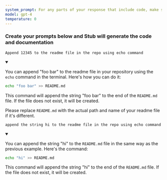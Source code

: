 ```yaml
---
system_prompt: For any parts of your response that include code, make sure to include the filename along with the backtick and the code snippets. For any environment variables, use stubuser and stubpassword as the login. For any commands, auto confirm any prompts on stdin. 
model: gpt-4
temperature: 0
---
```




### Create your prompts below and Stub will generate the code and documentation






```stub
Append 12345 to the readme file in the repo using echo command
```



<details open id="a4527b035174bd2b4e393f2ed2f3bcd7">
<summary></summary>

You can append "foo bar" to the readme file in your repository using the `echo` command in the terminal. Here's how you can do it:

```bash
echo "foo bar" >> README.md
```

This command will append the string "foo bar" to the end of the `README.md` file. If the file does not exist, it will be created. 

Please replace `README.md` with the actual path and name of your readme file if it's different.
</details>



```stub
append the string hi to the readme file in the repo using echo command
```

<details open id=690ca74ba747c9daac86403b2dd6666d>
<summary></summary>

You can append the string "hi" to the `README.md` file in the same way as the previous example. Here's the command:

```bash
echo "hi" >> README.md
```

This command will append the string "hi" to the end of the `README.md` file. If the file does not exist, it will be created.
</details>

